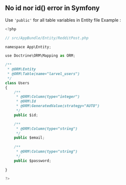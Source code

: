 ## No id nor id() error in Symfony
Use `'public'` for all table variables in Entity file
Example :

```javascript
<?php

// src/AppBundle/Entity/RedditPost.php

namespace App\Entity;

use Doctrine\ORM\Mapping as ORM;

/**
 * @ORM\Entity
 * @ORM\Table(name="larvel_users")
 */
class Users
{
    /**
     * @ORM\Column(type="integer")
     * @ORM\Id
     * @ORM\GeneratedValue(strategy="AUTO")
     */
    public $id;

    /**
     * @ORM\Column(type="string")
     */
    public $email;
    
    /**
     * @ORM\Column(type="string")
     */
    public $password;
    
}

?>
```
